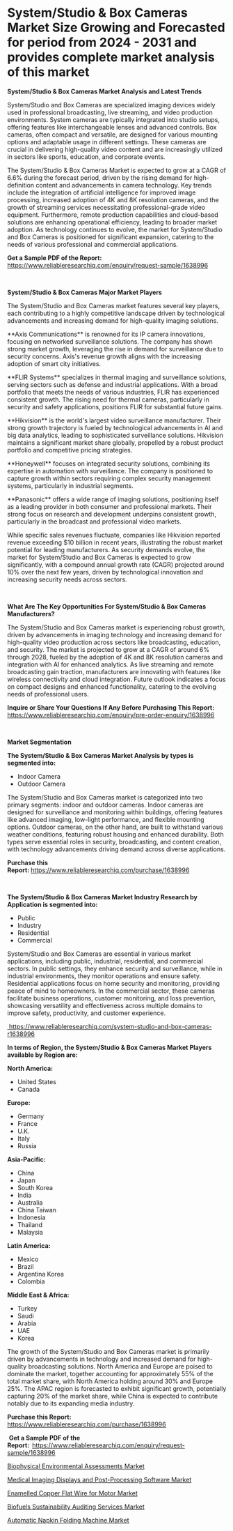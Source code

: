 <p><h1>System/Studio & Box Cameras Market Size Growing and Forecasted for period from 2024 - 2031 and provides complete market analysis of this market</h1></p><p><strong>System/Studio & Box Cameras Market Analysis and Latest Trends</strong></p>
<p><p>System/Studio and Box Cameras are specialized imaging devices widely used in professional broadcasting, live streaming, and video production environments. System cameras are typically integrated into studio setups, offering features like interchangeable lenses and advanced controls. Box cameras, often compact and versatile, are designed for various mounting options and adaptable usage in different settings. These cameras are crucial in delivering high-quality video content and are increasingly utilized in sectors like sports, education, and corporate events.</p><p>The System/Studio & Box Cameras Market is expected to grow at a CAGR of 6.6% during the forecast period, driven by the rising demand for high-definition content and advancements in camera technology. Key trends include the integration of artificial intelligence for improved image processing, increased adoption of 4K and 8K resolution cameras, and the growth of streaming services necessitating professional-grade video equipment. Furthermore, remote production capabilities and cloud-based solutions are enhancing operational efficiency, leading to broader market adoption. As technology continues to evolve, the market for System/Studio and Box Cameras is positioned for significant expansion, catering to the needs of various professional and commercial applications.</p></p>
<p><strong>Get a Sample PDF of the Report:&nbsp;</strong> <a href="https://www.reliableresearchiq.com/enquiry/request-sample/1638996?utm_campaign=1123&utm_medium=2&utm_source=Github&utm_content=ia&utm_term=07122024&utm_id=systemstudio-box-cameras">https://www.reliableresearchiq.com/enquiry/request-sample/1638996</a></p>
<p>&nbsp;</p>
<p><strong>System/Studio & Box Cameras Major Market Players</strong></p>
<p><p>The System/Studio and Box Cameras market features several key players, each contributing to a highly competitive landscape driven by technological advancements and increasing demand for high-quality imaging solutions.</p><p>**Axis Communications** is renowned for its IP camera innovations, focusing on networked surveillance solutions. The company has shown strong market growth, leveraging the rise in demand for surveillance due to security concerns. Axis's revenue growth aligns with the increasing adoption of smart city initiatives.</p><p>**FLIR Systems** specializes in thermal imaging and surveillance solutions, serving sectors such as defense and industrial applications. With a broad portfolio that meets the needs of various industries, FLIR has experienced consistent growth. The rising need for thermal cameras, particularly in security and safety applications, positions FLIR for substantial future gains.</p><p>**Hikvision** is the world's largest video surveillance manufacturer. Their strong growth trajectory is fueled by technological advancements in AI and big data analytics, leading to sophisticated surveillance solutions. Hikvision maintains a significant market share globally, propelled by a robust product portfolio and competitive pricing strategies.</p><p>**Honeywell** focuses on integrated security solutions, combining its expertise in automation with surveillance. The company is positioned to capture growth within sectors requiring complex security management systems, particularly in industrial segments.</p><p>**Panasonic** offers a wide range of imaging solutions, positioning itself as a leading provider in both consumer and professional markets. Their strong focus on research and development underpins consistent growth, particularly in the broadcast and professional video markets.</p><p>While specific sales revenues fluctuate, companies like Hikvision reported revenue exceeding $10 billion in recent years, illustrating the robust market potential for leading manufacturers. As security demands evolve, the market for System/Studio and Box Cameras is expected to grow significantly, with a compound annual growth rate (CAGR) projected around 10% over the next few years, driven by technological innovation and increasing security needs across sectors.</p></p>
<p>&nbsp;</p>
<p><strong>What Are The Key Opportunities For System/Studio & Box Cameras Manufacturers?</strong></p>
<p><p>The System/Studio and Box Cameras market is experiencing robust growth, driven by advancements in imaging technology and increasing demand for high-quality video production across sectors like broadcasting, education, and security. The market is projected to grow at a CAGR of around 6% through 2028, fueled by the adoption of 4K and 8K resolution cameras and integration with AI for enhanced analytics. As live streaming and remote broadcasting gain traction, manufacturers are innovating with features like wireless connectivity and cloud integration. Future outlook indicates a focus on compact designs and enhanced functionality, catering to the evolving needs of professional users.</p></p>
<p><strong>Inquire or Share Your Questions If Any Before Purchasing This Report:</strong> <a href="https://www.reliableresearchiq.com/enquiry/pre-order-enquiry/1638996?utm_campaign=1123&utm_medium=2&utm_source=Github&utm_content=ia&utm_term=07122024&utm_id=systemstudio-box-cameras">https://www.reliableresearchiq.com/enquiry/pre-order-enquiry/1638996</a></p>
<p>&nbsp;</p>
<p><strong>Market Segmentation</strong></p>
<p><strong>The System/Studio & Box Cameras Market Analysis by types is segmented into:</strong></p>
<p><ul><li>Indoor Camera</li><li>Outdoor Camera</li></ul></p>
<p><p>The System/Studio and Box Cameras market is categorized into two primary segments: indoor and outdoor cameras. Indoor cameras are designed for surveillance and monitoring within buildings, offering features like advanced imaging, low-light performance, and flexible mounting options. Outdoor cameras, on the other hand, are built to withstand various weather conditions, featuring robust housing and enhanced durability. Both types serve essential roles in security, broadcasting, and content creation, with technology advancements driving demand across diverse applications.</p></p>
<p><strong>Purchase this Report:&nbsp;</strong><a href="https://www.reliableresearchiq.com/purchase/1638996?utm_campaign=1123&utm_medium=2&utm_source=Github&utm_content=ia&utm_term=07122024&utm_id=systemstudio-box-cameras">https://www.reliableresearchiq.com/purchase/1638996</a></p>
<p>&nbsp;</p>
<p><strong>The System/Studio & Box Cameras Market Industry Research by Application is segmented into:</strong></p>
<p><ul><li>Public</li><li>Industry</li><li>Residential</li><li>Commercial</li></ul></p>
<p><p>System/Studio and Box Cameras are essential in various market applications, including public, industrial, residential, and commercial sectors. In public settings, they enhance security and surveillance, while in industrial environments, they monitor operations and ensure safety. Residential applications focus on home security and monitoring, providing peace of mind to homeowners. In the commercial sector, these cameras facilitate business operations, customer monitoring, and loss prevention, showcasing versatility and effectiveness across multiple domains to improve safety, productivity, and customer experience.</p></p>
<p><a href="https://www.reliableresearchiq.com/system-studio-and-box-cameras-r1638996?utm_campaign=1123&utm_medium=2&utm_source=Github&utm_content=ia&utm_term=07122024&utm_id=systemstudio-box-cameras">&nbsp;https://www.reliableresearchiq.com/system-studio-and-box-cameras-r1638996</a></p>
<p><strong>In terms of Region, the System/Studio & Box Cameras Market Players available by Region are:</strong></p>
<p>
    <p> <strong> North America: </strong>
        <ul>
            <li>United States</li>
            <li>Canada</li>
        </ul>
        </p> 
    <p> <strong> Europe: </strong>
        <ul>
            <li>Germany</li>
            <li>France</li>
            <li>U.K.</li>
            <li>Italy</li>
            <li>Russia</li>
        </ul>
        </p> 
    <p> <strong> Asia-Pacific: </strong>
        <ul>
            <li>China</li>
            <li>Japan</li>
            <li>South Korea</li>
            <li>India</li>
            <li>Australia</li>
            <li>China Taiwan</li>
            <li>Indonesia</li>
            <li>Thailand</li>
            <li>Malaysia</li>
        </ul>
        </p> 
    <p> <strong> Latin America: </strong>
        <ul>
            <li>Mexico</li>
            <li>Brazil</li>
            <li>Argentina Korea</li>
            <li>Colombia</li>
        </ul>
        </p> 
    <p> <strong> Middle East & Africa: </strong>
        <ul>
            <li>Turkey</li>
            <li>Saudi</li>
            <li>Arabia</li>
            <li>UAE</li>
            <li>Korea</li>
        </ul>
    </p>
    </p>
<p><p>The growth of the System/Studio and Box Cameras market is primarily driven by advancements in technology and increased demand for high-quality broadcasting solutions. North America and Europe are poised to dominate the market, together accounting for approximately 55% of the total market share, with North America holding around 30% and Europe 25%. The APAC region is forecasted to exhibit significant growth, potentially capturing 20% of the market share, while China is expected to contribute notably due to its expanding media industry.</p></p>
<p><strong>Purchase this Report: </strong><a href="https://www.reliableresearchiq.com/purchase/1638996?utm_campaign=1123&utm_medium=2&utm_source=Github&utm_content=ia&utm_term=07122024&utm_id=systemstudio-box-cameras">https://www.reliableresearchiq.com/purchase/1638996</a></p>
<p>&nbsp;<strong>Get a Sample PDF of the Report:&nbsp;&nbsp;</strong><a href="https://www.reliableresearchiq.com/enquiry/request-sample/1638996?utm_campaign=1123&utm_medium=2&utm_source=Github&utm_content=ia&utm_term=07122024&utm_id=systemstudio-box-cameras">https://www.reliableresearchiq.com/enquiry/request-sample/1638996</a></p>
<p><strong></strong></p>
<p><p><a href="https://www.linkedin.com/pulse/industry-growth-potential-biophysical-environmental-assessments-uicje?utm_campaign=1123&utm_medium=2&utm_source=Github&utm_content=ia&utm_term=07122024&utm_id=systemstudio-box-cameras">Biophysical Environmental Assessments Market</a></p><p><a href="https://www.linkedin.com/pulse/medical-imaging-displays-post-processing-software-market-growth-qblkf?utm_campaign=1123&utm_medium=2&utm_source=Github&utm_content=ia&utm_term=07122024&utm_id=systemstudio-box-cameras">Medical Imaging Displays and Post-Processing Software Market</a></p><p><a href="https://issuu.com/reportprime-2/docs/enamelled-copper-flat-wire-for-motor-market-size-2?utm_campaign=1123&utm_medium=2&utm_source=Github&utm_content=ia&utm_term=07122024&utm_id=systemstudio-box-cameras">Enamelled Copper Flat Wire for Motor Market</a></p><p><a href="https://www.linkedin.com/pulse/biofuels-sustainability-auditing-services-market-analysis-utcve?utm_campaign=1123&utm_medium=2&utm_source=Github&utm_content=ia&utm_term=07122024&utm_id=systemstudio-box-cameras">Biofuels Sustainability Auditing Services Market</a></p><p><a href="https://issuu.com/reportprime-2/docs/automatic-napkin-folding-machine-market-size-2030.?utm_campaign=1123&utm_medium=2&utm_source=Github&utm_content=ia&utm_term=07122024&utm_id=systemstudio-box-cameras">Automatic Napkin Folding Machine Market</a></p></p>
